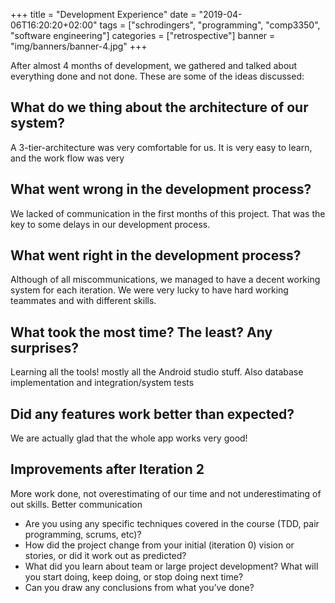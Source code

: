 +++
title = "Development Experience"
date = "2019-04-06T16:20:20+02:00"
tags = ["schrodingers", "programming", "comp3350", "software engineering"]
categories = ["retrospective"]
banner = "img/banners/banner-4.jpg"
+++

After almost 4 months of development, we gathered and talked about everything done and not done. These are some of the ideas discussed:

## What do we thing about the architecture of our system?
A 3-tier-architecture was very comfortable for us. It is very easy to learn, and the work flow was very

## What went wrong in the development process?
We lacked of communication in the first months of this project. That was the key to some delays in our development process.

## What went right in the development process?
Although of all miscommunications, we managed to have a decent working system for each iteration. We were very lucky to have hard working teammates and with different skills.

## What took the most time? The least? Any surprises?
Learning all the tools! mostly all the Android studio stuff. Also database implementation and integration/system tests

## Did any features work better than expected?
We are actually glad that the whole app works very good!

## Improvements after Iteration 2
More work done, not overestimating of our time and not underestimating of out skills. Better communication

- Are you using any specific techniques covered in the course (TDD, pair programming, scrums, etc)?
- How did the project change from your initial (iteration 0) vision or stories, or did it work out as predicted?
- What did you learn about team or large project development? What will you start doing, keep doing, or stop doing next time?
- Can you draw any conclusions from what you’ve done?
